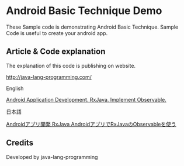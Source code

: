 Android Basic Technique Demo
===================================

These Sample code is demonstrating Android Basic Technique. 
Sample Code is useful to create your android app.

Article & Code explanation
------------
The explanation of this code is publishing on website.

http://java-lang-programming.com/

English

[Android Application Development. RxJava. Implement Observable.](http://java-lang-programming.com/en/articles/76)


日本語

[Androidアプリ開発 RxJava AndroidアプリでRxJavaのObservableを使う](http://java-lang-programming.com/ja/articles/76)

Credits
------------
Developed by java-lang-programming
